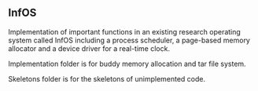 ## InfOS

Implementation of important functions in an existing research operating system called InfOS including a process scheduler, a page-based memory allocator and a device driver for a real-time clock.

Implementation folder is for buddy memory allocation and tar file system.

Skeletons folder is for the skeletons of unimplemented code.
